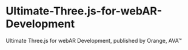 # Ultimate-Three.js-for-webAR-Development
Ultimate Three.js for webAR Development, published by Orange, AVA™
